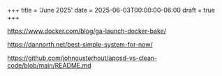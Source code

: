 +++
title = 'June 2025'
date = 2025-06-03T00:00:00-06:00
draft = true
+++

https://www.docker.com/blog/ga-launch-docker-bake/

https://dannorth.net/best-simple-system-for-now/

https://github.com/johnousterhout/aposd-vs-clean-code/blob/main/README.md
